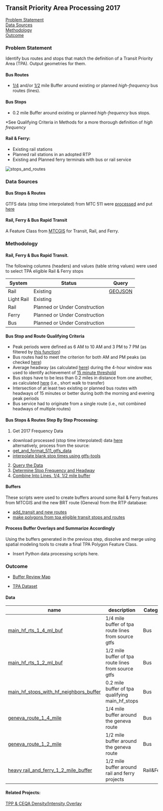 ## Transit Priority Area Processing 2017

[Problem Statement](#problem-statement)   
[Data Sources](#data-sources)   
[Methodology](#methodology)   
[Outcome](#outcome)   

### Problem Statement  

Identify bus routes and stops that match the definition of a Transit Priority Area (TPA).  Output geometries for them.     
 
#### Bus Routes
-  [1/4](http://www.leginfo.ca.gov/pub/11-12/bill/asm/ab_0901-0950/ab_904_bill_20120612_amended_sen_v94.html) and/or [1/2](http://leginfo.legislature.ca.gov/faces/billCompareClient.xhtml?bill_id=201320140SB743) mile Buffer around existing or planned *high-frequency* bus routes (lines).

#### Bus Stops
-  0.2 mile Buffer around existing or planned *high-frequency* bus stops.

*See Qualifying Criteria in Methods for a more thorough definition of *high frequency*

#### Rail & Ferry:   
-  Existing rail stations
-  Planned rail stations in an adopted RTP
-  Existing and Planned ferry terminals with bus or rail service   

![stops_and_routes](http://www.fehrandpeers.com/wp-content/uploads/2016/01/SB743-transit-asset_REV-01.png)  

### Data Sources   

#### Bus Stops & Routes
GTFS data (stop time interpolated) from MTC 511 were [processed](https://github.com/MetropolitanTransportationCommission/RegionalTransitDatabase/blob/8a2ce450af213707bbc6d61dbd035363b40f058c/python/preprocess_gtfs_folders.py) and put [here](https://mtcdrive.box.com/s/41tfjd14hazu1x3qe53lt19u7fbiqdjk)      

#### Rail, Ferry & Bus Rapid Transit

A Feature Class from [MTCGIS](http://mtc.maps.arcgis.com/home/item.html?id=f998f0940316431b99ab5e4ca826133f) for Transit, Rail, and Ferry.

### Methodology   

#### Rail, Ferry & Bus Rapid Transit.  

The following columns (headers) and values (table string values) were used to select TPA eligible Rail & Ferry stops

System|Status|Query
------|-------|----
Rail|Existing|[GEOJSON](https://services3.arcgis.com/i2dkYWmb4wHvYPda/arcgis/rest/services/TPA_Non_Bus_Eligible_Stops_2017/FeatureServer/0/query?where=system+%3D+%27Rail%27+AND+status%3D%27planned%27&objectIds=&time=&geometry=&geometryType=esriGeometryEnvelope&inSR=&spatialRel=esriSpatialRelIntersects&resultType=none&distance=0.0&units=esriSRUnit_Meter&returnGeodetic=false&outFields=&returnGeometry=true&multipatchOption=xyFootprint&maxAllowableOffset=&geometryPrecision=&outSR=&returnIdsOnly=false&returnCountOnly=false&returnExtentOnly=false&returnDistinctValues=false&orderByFields=&groupByFieldsForStatistics=&outStatistics=&resultOffset=&resultRecordCount=&returnZ=false&returnM=false&quantizationParameters=&sqlFormat=none&f=pgeojson&token=)
Light Rail|Existing|
Rail|Planned or Under Construction|
Ferry|Planned or Under Construction|
Bus|Planned or Under Construction|

#### Bus Stop and Route Qualifying Criteria
-  Peak periods were defined as 6 AM to 10 AM and 3 PM to 7 PM (as filtered by [this function](https://github.com/MetropolitanTransportationCommission/RegionalTransitDatabase/blob/9c370d72e9fa0d788fedf33d1cbec5a844e96c19/R/r511.R#L352-L379)) 
-  Bus routes had to meet the criterion for both AM and PM peaks (as checked [here](https://github.com/MetropolitanTransportationCommission/RegionalTransitDatabase/blob/9c370d72e9fa0d788fedf33d1cbec5a844e96c19/R/priority_routes/identify_bus_tpas_and_output_geometries.R#L137-L143)) 
-  Average headway (as calculated [here](https://github.com/MetropolitanTransportationCommission/RegionalTransitDatabase/blob/9c370d72e9fa0d788fedf33d1cbec5a844e96c19/R/r511.R#L144-L159)) during the 4-hour window was used to identify achievement of [15 minute threshold](https://github.com/MetropolitanTransportationCommission/RegionalTransitDatabase/blob/master/R/priority_routes/identify_bus_tpas_and_output_geometries.R#L65-L66)  
-  Bus stops have to be less than 0.2 miles in distance from one another, as calculated [here](https://github.com/MetropolitanTransportationCommission/RegionalTransitDatabase/blob/9c370d72e9fa0d788fedf33d1cbec5a844e96c19/R/priority_routes/identify_bus_tpas_and_output_geometries.R#L198-L200) (i.e., short walk to transfer) 
-  Intersection of at least two existing or planned bus routes with headways of 15 minutes or better during both the morning and evening peak periods 
-  Bus service had to originate from a single route (i.e., not combined headways of multiple routes)  

#### Bus Stops & Routes Step By Step Processing:  
1. Get 2017 Frequency Data
-  download processed (stop time interpolated) data [here](https://mtcdrive.box.com/s/41tfjd14hazu1x3qe53lt19u7fbiqdjk)      
alternatively, process from the source:  
-  [get_and_format_511_gtfs_data](https://github.com/MetropolitanTransportationCommission/RegionalTransitDatabase/blob/master/python/get_and_format_511_for_sql.py)
-  [interpolate blank stop times using gtfs-tools](https://github.com/MetropolitanTransportationCommission/RegionalTransitDatabase/blob/8a2ce450af213707bbc6d61dbd035363b40f058c/python/preprocess_gtfs_folders.py)
2. [Query the Data](https://github.com/MetropolitanTransportationCommission/RegionalTransitDatabase/blob/0435639579044ba099a1f516bb1a896d6bc00ad0/R/priority_routes/identify_bus_tpas_and_output_geometries.R#L54)      
3. [Determine Stop Frequency and Headway](https://github.com/MetropolitanTransportationCommission/RegionalTransitDatabase/blob/0435639579044ba099a1f516bb1a896d6bc00ad0/R/priority_routes/identify_bus_tpas_and_output_geometries.R#L55-L81)  
4. [Combine Into Lines, 1/4, 1/2 mile buffer](https://github.com/MetropolitanTransportationCommission/RegionalTransitDatabase/blob/0435639579044ba099a1f516bb1a896d6bc00ad0/R/priority_routes/identify_bus_tpas_and_output_geometries.R#L156-L191)   

#### Buffers    

These scripts were used to create buffers around some Rail & Ferry features from MTCGIS and the new BRT route (Geneva) from the RTP database:

-  [add_transit and new routes](https://github.com/MetropolitanTransportationCommission/RegionalTransitDatabase/blob/a7cf88601fc73c0eca69aa6b24f2be1a9be3f04a/R/examples/add_transit_stops_new_routes_then_buffer.R)
-  [make polygons from tpa eligible transit stops and routes](https://github.com/MetropolitanTransportationCommission/RegionalTransitDatabase/blob/a7cf88601fc73c0eca69aa6b24f2be1a9be3f04a/python/make_tpa_polygons.py)

#### Process Buffer Overlays and Summarize Accordingly  
Using the buffers generated in the previous step, dissolve and merge using spatial modeling tools to create a final TPA Polygon Feature Class.  

- Insert Python data processing scripts here.

### Outcome   
-  [Buffer Review Map](http://www.arcgis.com/home/webmap/viewer.html?webmap=3f89d2b053bf4dbc81318a0e707531fb&extent=-122.5562,37.5907,-122.0491,37.8571) 

- [TPA Dataset](http://mtc.maps.arcgis.com/home/item.html?id=ff94bb94a2e64f648ae93b528ca0e7b1)
  

#### Data   

name|description|Category|Planned/Existing
-----|--------|-----|------
[main_hf_rts_1_4_ml_buf](http://mtc.maps.arcgis.com/home/item.html?id=dc818c03e86243ec8cf85b8995caab4d)|1/4 mile buffer of tpa route lines from source gtfs|Bus|Existing
[main_hf_rts_1_2_ml_buf](http://mtc.maps.arcgis.com/home/item.html?id=303f6c62df4842af8459d2cab86b80fe)|1/2 mile buffer of tpa route lines from source gtfs|Bus|Existing
[main_hf_stops_with_hf_neighbors_buffer](http://mtc.maps.arcgis.com/home/item.html?id=a239938913e24c618bea07b6f5f34d52)|0.2 mile buffer of tpa qualifying main_hf_stops|Bus|Existing
[geneva_route_1_4_mile](http://mtc.maps.arcgis.com/home/item.html?id=c076e3dd52b1422bbf2ea122bbd280f3)|1/4 mile buffer around the geneva route|Bus|Planned    
[geneva_route_1_2_mile](http://www.arcgis.com/home/item.html?id=1e65df8b816c4dd2b41c811dcbdd540c)|1/2 mile buffer around the geneva route|Bus|Planned   
[heavy rail_and_ferry_1_2_mile_buffer](http://mtc.maps.arcgis.com/home/item.html?id=1bbb5e24e8b048f6b291784920eaf61c)|1/2 mile buffer around rail and ferry projects|Rail&Ferry|Planned

#### Related Projects:

[TPP & CEQA Density/Intensity Overlay](https://github.com/MetropolitanTransportationCommission/tpp_ceqa_map_for_pba_17)     
